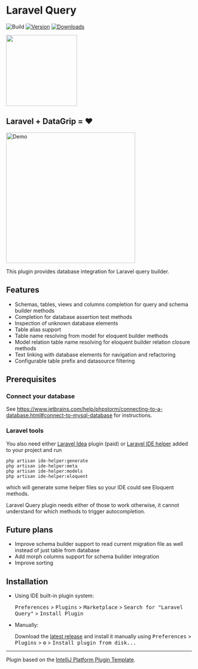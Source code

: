 # Laravel Query

![Build](https://github.com/ekvedaras/laravel-query-intellij/workflows/Build/badge.svg)
[![Version](https://img.shields.io/jetbrains/plugin/v/16309.svg)](https://plugins.jetbrains.com/plugin/16309)
[![Downloads](https://img.shields.io/jetbrains/plugin/d/16309.svg)](https://plugins.jetbrains.com/plugin/16309)

<img src="https://raw.githubusercontent.com/ekvedaras/laravel-query-intellij/main/src/main/resources/META-INF/pluginIcon.svg" width="192" height="192"/>

<!-- Plugin description -->
## Laravel + DataGrip = ♥️

<img src="https://user-images.githubusercontent.com/3586184/110513603-b4522000-8106-11eb-9678-985bf286bf4f.gif" alt="Demo" width="350" height="353"/>

This plugin provides database integration for Laravel query builder.

## Features

* Schemas, tables, views and columns completion for query and schema builder methods
* Completion for database assertion test methods
* Inspection of unknown database elements
* Table alias support
* Table name resolving from model for eloquent builder methods
* Model relation table name resolving for eloquent builder relation closure methods
* Text linking with database elements for navigation and refactoring
* Configurable table prefix and datasource filtering

## Prerequisites

### Connect your database
See <https://www.jetbrains.com/help/phpstorm/connecting-to-a-database.html#connect-to-mysql-database> for instructions.

### Laravel tools

You also need either [Laravel Idea](https://laravel-idea.com) plugin (paid) or [Laravel IDE helper](https://github.com/barryvdh/laravel-ide-helper) added to your project and run 
```shell
php artisan ide-helper:generate
php artisan ide-helper:meta
php artisan ide-helper:models
php artisan ide-helper:eloquent
```
which will generate some helper files so your IDE could see Eloquent methods.

Laravel Query plugin needs either of those to work otherwise, it cannot understand for which methods to trigger autocompletion.
<!-- Plugin description end -->

## Future plans

* Improve schema builder support to read current migration file as well instead of just table from database
* Add morph columns support for schema builder integration
* Improve sorting

## Installation

- Using IDE built-in plugin system:
  
  <kbd>Preferences</kbd> > <kbd>Plugins</kbd> > <kbd>Marketplace</kbd> > <kbd>Search for "Laravel Query"</kbd> >
  <kbd>Install Plugin</kbd>
  
- Manually:

  Download the [latest release](https://github.com/ekvedaras/laravel-query-intellij/releases/latest) and install it manually using
  <kbd>Preferences</kbd> > <kbd>Plugins</kbd> > <kbd>⚙️</kbd> > <kbd>Install plugin from disk...</kbd>

---
Plugin based on the [IntelliJ Platform Plugin Template][template].

[template]: https://github.com/JetBrains/intellij-platform-plugin-template
